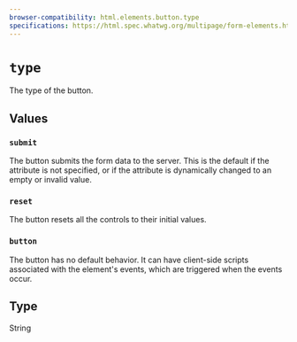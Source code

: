 ```yaml
---
browser-compatibility: html.elements.button.type
specifications: https://html.spec.whatwg.org/multipage/form-elements.html#attr-button-type
---
```


# `type`

The type of the button.

## Values

### `submit`

The button submits the form data to the server. This
is the default if the attribute is not specified, or if the
attribute is dynamically changed to an empty or invalid value.

### `reset`

The button resets all the controls to their initial values.

### `button`

The button has no default behavior. It can have
client-side scripts associated with the element\'s events, which
are triggered when the events occur.

## Type

String
